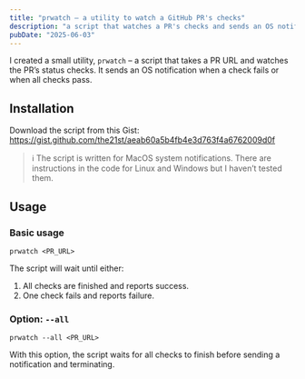 ```yaml
---
title: "prwatch – a utility to watch a GitHub PR's checks"
description: "a script that watches a PR's checks and sends an OS notification once all pass or if any are failing"
pubDate: "2025-06-03"
---
```


I created a small utility, `prwatch` – a script that takes a PR URL and watches the PR’s status checks. It sends an OS notification when a check fails or when all checks pass.

## Installation

Download the script from this Gist: https://gist.github.com/the21st/aeab60a5b4fb4e3d763f4a6762009d0f

<blockquote>
  <span class="note-icon">ℹ️</span>
  <span class="note-content">The script is written for MacOS system notifications. There are instructions in the code for Linux and Windows but I haven’t tested them.</span>
</blockquote>

## Usage

### Basic usage

```
prwatch <PR_URL>
```

The script will wait until either:

1. All checks are finished and reports success.
2. One check fails and reports failure.

### Option: `--all`

```
prwatch --all <PR_URL>
```

With this option, the script waits for all checks to finish before sending a notification and terminating.
